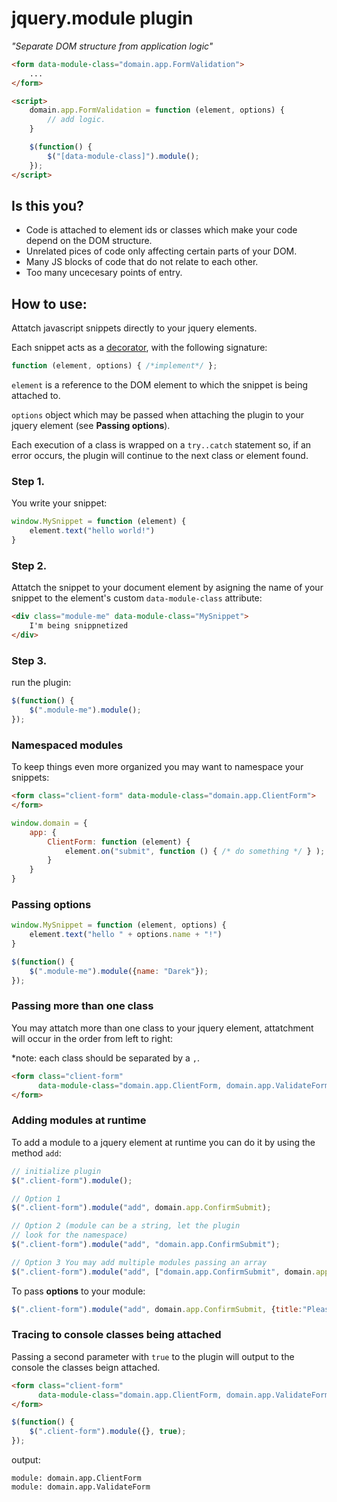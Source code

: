 # jquery.module plugin
*"Separate DOM structure from application logic"*

```html
<form data-module-class="domain.app.FormValidation">
    ...
</form>

<script>
    domain.app.FormValidation = function (element, options) {
        // add logic.
    }

    $(function() {
        $("[data-module-class]").module();
    });
</script>
```

## Is this you?

+ Code is attached to element ids or classes which make your code depend on the DOM structure.
+ Unrelated pices of code only affecting certain parts of your DOM. 
+ Many JS blocks of code that do not relate to each other.
+ Too many uncecesary points of entry.

## How to use:

Attatch javascript snippets directly to your jquery elements.

Each snippet acts as a [decorator](http://addyosmani.com/blog/decorator-pattern/), with the following signature: 

```js
function (element, options) { /*implement*/ };
```

`element` is a reference to the DOM element to which the snippet is being attached to.

`options` object which may be passed when attaching the plugin to your jquery element (see **Passing options**).

Each execution of a class is wrapped on a `try..catch` statement so, if an error 
occurs, the plugin will continue to the next class or element found.

### Step 1.
You write your snippet:

```js
window.MySnippet = function (element) {
    element.text("hello world!")
}
```

### Step 2.
Attatch the snippet to your document element by asigning the name of your 
snippet to the element's custom `data-module-class` attribute:

```html
<div class="module-me" data-module-class="MySnippet">
    I'm being snippnetized
</div>
```

### Step 3. 
run the plugin:

```js
$(function() {
    $(".module-me").module();
});
```

### Namespaced modules
To keep things even more organized you may want to namespace your snippets:

```html
<form class="client-form" data-module-class="domain.app.ClientForm">
</form>
```

```js
window.domain = {
    app: {
        ClientForm: function (element) {
            element.on("submit", function () { /* do something */ } );
        }
    }
}
```

### Passing options

```js
window.MySnippet = function (element, options) {
    element.text("hello " + options.name + "!")
}

$(function() {
    $(".module-me").module({name: "Darek"});
});
```

### Passing more than one class

You may attatch more than one class to your jquery element, attatchment will 
occur in the order from left to right: 

*note: each class should be separated by a `,`.

```html
<form class="client-form" 
      data-module-class="domain.app.ClientForm, domain.app.ValidateForm">
</form>
```

### Adding modules at runtime

To add a module to a jquery element at runtime you can do it by using the method 
`add`:

```js
// initialize plugin
$(".client-form").module();

// Option 1
$(".client-form").module("add", domain.app.ConfirmSubmit);

// Option 2 (module can be a string, let the plugin
// look for the namespace)
$(".client-form").module("add", "domain.app.ConfirmSubmit");

// Option 3 You may add multiple modules passing an array
$(".client-form").module("add", ["domain.app.ConfirmSubmit", domain.app.ValidateForm]);

```

To pass **options** to your module: 

```js
$(".client-form").module("add", domain.app.ConfirmSubmit, {title:"Please Confirm"});
```

### Tracing to console classes being attached

Passing a second parameter with `true` to the plugin will output to the console 
the classes beign attached.

```html
<form class="client-form" 
      data-module-class="domain.app.ClientForm, domain.app.ValidateForm">
</form>
```

```js
$(function() {
    $(".client-form").module({}, true);
});
```

output: 

```
module: domain.app.ClientForm
module: domain.app.ValidateForm
```



